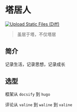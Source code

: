 # 塔居人

[![Upload Static Files (Diff)](https://github.com/FrogDar/tajuren/actions/workflows/cos-diff.yml/badge.svg?branch=master)](https://github.com/FrogDar/tajuren/actions/workflows/cos-diff.yml)

> 虽居于塔，不仅塔居

## 简介

记录生活，记录思想，记录成长

## 选型

框架从 `docsify` 到 `hugo`

评论从 `valine` 到 `waline` 到 `valine`
